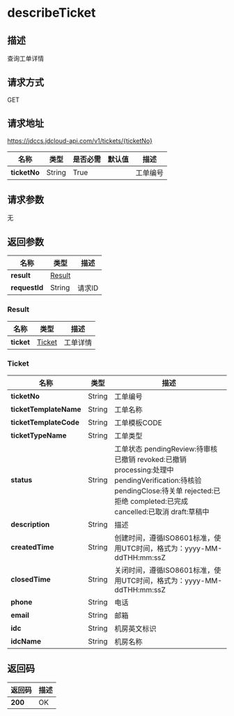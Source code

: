 # describeTicket


## 描述
查询工单详情

## 请求方式
GET

## 请求地址
https://jdccs.jdcloud-api.com/v1/tickets/{ticketNo}

|名称|类型|是否必需|默认值|描述|
|---|---|---|---|---|
|**ticketNo**|String|True| |工单编号|

## 请求参数
无


## 返回参数
|名称|类型|描述|
|---|---|---|
|**result**|[Result](describeticket#result)| |
|**requestId**|String|请求ID|

### <div id="result">Result</div>
|名称|类型|描述|
|---|---|---|
|**ticket**|[Ticket](describeticket#ticket)|工单详情|
### <div id="ticket">Ticket</div>
|名称|类型|描述|
|---|---|---|
|**ticketNo**|String|工单编号|
|**ticketTemplateName**|String|工单名称|
|**ticketTemplateCode**|String|工单模板CODE|
|**ticketTypeName**|String|工单类型|
|**status**|String|工单状态 pendingReview:待审核 已撤销 revoked:已撤销 processing:处理中 pendingVerification:待核验 pendingClose:待关单 rejected:已拒绝 completed:已完成 cancelled:已取消 draft:草稿中|
|**description**|String|描述|
|**createdTime**|String|创建时间，遵循ISO8601标准，使用UTC时间，格式为：yyyy-MM-ddTHH:mm:ssZ|
|**closedTime**|String|关闭时间，遵循ISO8601标准，使用UTC时间，格式为：yyyy-MM-ddTHH:mm:ssZ|
|**phone**|String|电话|
|**email**|String|邮箱|
|**idc**|String|机房英文标识|
|**idcName**|String|机房名称|

## 返回码
|返回码|描述|
|---|---|
|**200**|OK|

